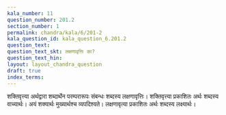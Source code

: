 ```yaml
---
kala_number: 11
question_number: 201.2
section_number: 1
permalink: chandra/kala/6/201-2
kala_question_id: kala_question_6.201.2
question_text: 
question_text_skt: लक्षणावृत्तिः का?
question_text_hin: 
layout: layout_chandra_question
draft: true
index_terms:
---
```


<!-- skt-start -->
शक्तिवृत्त्या अर्थद्वारा शब्दार्थेन परम्परारूपः संबन्धः शब्दस्य लक्षणावृत्तिः।
शक्तिवृत्त्या प्रकाशितः अर्थः शब्दस्य वाच्यार्थः। अयं शक्यार्थः मुख्यार्थश्च व्यपदिश्यते। लक्षणावृत्या प्रकाशितः अर्थः शब्दस्य लक्ष्यार्थः।
<!-- skt-end -->

<!-- eng-start -->
<!-- eng-end -->

